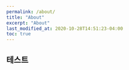 ```yaml
---
permalink: /about/
title: "About"
excerpt: "About"
last_modified_at: 2020-10-28T14:51:23-04:00
toc: true
---
```


## 테스트